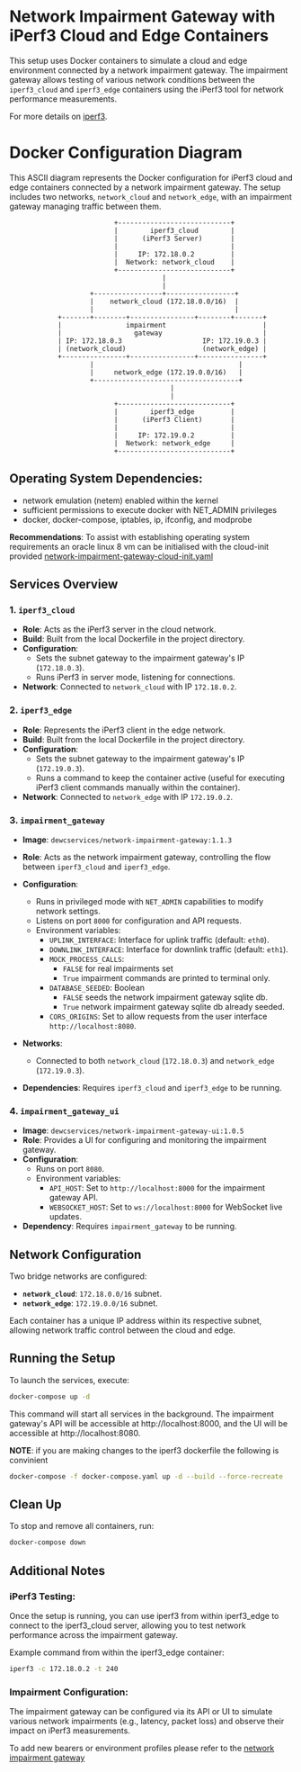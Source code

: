 # Network Impairment Gateway with iPerf3 Cloud and Edge Containers

This setup uses Docker containers to simulate a cloud and edge environment connected by a network impairment gateway. The impairment gateway allows testing of various network conditions between the `iperf3_cloud` and `iperf3_edge` containers using the iPerf3 tool for network performance measurements.

For more details on [iperf3](https://github.com/esnet/iperf).


# Docker Configuration Diagram

This ASCII diagram represents the Docker configuration for iPerf3 cloud and edge containers connected by a network impairment gateway. The setup includes two networks, `network_cloud` and `network_edge`, with an impairment gateway managing traffic between them.

```plaintext
                          +----------------------------+
                          |        iperf3_cloud        |
                          |      (iPerf3 Server)       |
                          |                            |
                          |     IP: 172.18.0.2         |
                          |  Network: network_cloud    |
                          +----------------------------+
                                      |
                                      |
                    +-----------------+-----------------+
                    |    network_cloud (172.18.0.0/16)  |
                    |                                   |
            +-------+--------+----------------+--------+-------+
            |                impairment                        |
            |                  gateway                         |
            | IP: 172.18.0.3                    IP: 172.19.0.3 |
            | (network_cloud)                   (network_edge) |
            +----------------+----------------+----------------+
                    |                                    |
                    |     network_edge (172.19.0.0/16)   |
                    +------------------------------------+
                                        |
                                        |
                          +----------------------------+
                          |        iperf3_edge         |
                          |      (iPerf3 Client)       |
                          |                            |
                          |     IP: 172.19.0.2         |
                          |  Network: network_edge     |
                          +----------------------------+
```

## Operating System Dependencies:

- network emulation (netem) enabled within the kernel
- sufficient permissions to execute docker with NET_ADMIN privileges 
- docker, docker-compose, iptables, ip, ifconfig, and modprobe

**Recommendations**: To assist with establishing operating system requirements an oracle linux 8 vm can be initialised with the cloud-init provided [network-impairment-gateway-cloud-init.yaml](../oci-test-environment/network-impairment-gateway-cloud-init.yaml)

## Services Overview

### 1. `iperf3_cloud`
- **Role**: Acts as the iPerf3 server in the cloud network.
- **Build**: Built from the local Dockerfile in the project directory.
- **Configuration**:
  - Sets the subnet gateway to the impairment gateway's IP (`172.18.0.3`).
  - Runs iPerf3 in server mode, listening for connections.
- **Network**: Connected to `network_cloud` with IP `172.18.0.2`.

### 2. `iperf3_edge`
- **Role**: Represents the iPerf3 client in the edge network.
- **Build**: Built from the local Dockerfile in the project directory.
- **Configuration**:
  - Sets the subnet gateway to the impairment gateway's IP (`172.19.0.3`).
  - Runs a command to keep the container active (useful for executing iPerf3 client commands manually within the container).
- **Network**: Connected to `network_edge` with IP `172.19.0.2`.

### 3. `impairment_gateway`
- **Image**: `dewcservices/network-impairment-gateway:1.1.3`
- **Role**: Acts as the network impairment gateway, controlling the flow between `iperf3_cloud` and `iperf3_edge`.
- **Configuration**:
  - Runs in privileged mode with `NET_ADMIN` capabilities to modify network settings.
  - Listens on port `8000` for configuration and API requests.
  - Environment variables:
    - `UPLINK_INTERFACE`: Interface for uplink traffic (default: `eth0`).
    - `DOWNLINK_INTERFACE`: Interface for downlink traffic (default: `eth1`).
    - `MOCK_PROCESS_CALLS`:
        - `FALSE` for real impairments set
        - `True` impairment commands are printed to terminal only.
    - `DATABASE_SEEDED`: Boolean
        - `FALSE` seeds the network impairment gateway sqlite db.
        - `True` network impairment gateway sqlite db already seeded.
    - `CORS_ORIGINS`: Set to allow requests from the user interface `http://localhost:8080`.

- **Networks**:
  - Connected to both `network_cloud` (`172.18.0.3`) and `network_edge` (`172.19.0.3`).
- **Dependencies**: Requires `iperf3_cloud` and `iperf3_edge` to be running.

### 4. `impairment_gateway_ui`
- **Image**: `dewcservices/network-impairment-gateway-ui:1.0.5`
- **Role**: Provides a UI for configuring and monitoring the impairment gateway.
- **Configuration**:
  - Runs on port `8080`.
  - Environment variables:
    - `API_HOST`: Set to `http://localhost:8000` for the impairment gateway API.
    - `WEBSOCKET_HOST`: Set to `ws://localhost:8000` for WebSocket live updates.
- **Dependency**: Requires `impairment_gateway` to be running.

## Network Configuration

Two bridge networks are configured:
- **`network_cloud`**: `172.18.0.0/16` subnet.
- **`network_edge`**: `172.19.0.0/16` subnet.

Each container has a unique IP address within its respective subnet, allowing network traffic control between the cloud and edge.

## Running the Setup

To launch the services, execute:

```bash
docker-compose up -d
```

This command will start all services in the background. The impairment gateway's API will be accessible at http://localhost:8000, and the UI will be accessible at http://localhost:8080.

**NOTE**: if you are making changes to the iperf3 dockerfile the following is convinient

```sh
docker-compose -f docker-compose.yaml up -d --build --force-recreate
```

## Clean Up

To stop and remove all containers, run:

```sh
docker-compose down
```

## Additional Notes
### iPerf3 Testing:

Once the setup is running, you can use iperf3 from within iperf3_edge to connect to the iperf3_cloud server, allowing you to test network performance across the impairment gateway.

Example command from within the iperf3_edge container:
```sh
iperf3 -c 172.18.0.2 -t 240
```

### Impairment Configuration: 

The impairment gateway can be configured via its API or UI to simulate various network impairments (e.g., latency, packet loss) and observe their impact on iPerf3 measurements. 

To add new bearers or environment profiles please refer to the [network impairment gateway](https://github.com/dewcservices/network-impairment-gateway)
